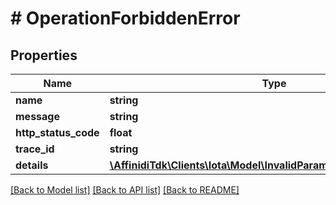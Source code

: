 # # OperationForbiddenError

## Properties

| Name                 | Type                                                                                                            | Description | Notes      |
| -------------------- | --------------------------------------------------------------------------------------------------------------- | ----------- | ---------- |
| **name**             | **string**                                                                                                      |             |
| **message**          | **string**                                                                                                      |             |
| **http_status_code** | **float**                                                                                                       |             |
| **trace_id**         | **string**                                                                                                      |             |
| **details**          | [**\AffinidiTdk\Clients\Iota\Model\InvalidParameterErrorDetailsInner[]**](InvalidParameterErrorDetailsInner.md) |             | [optional] |

[[Back to Model list]](../../README.md#models) [[Back to API list]](../../README.md#endpoints) [[Back to README]](../../README.md)

